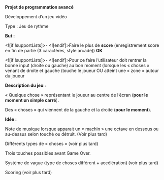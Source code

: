 **Projet de programmation avancé**

Développement d’un jeu vidéo

Type : Jeu de rythme

**But :**

<![if !supportLists]>- <![endif]>Faire le plus de **score** (enregistrement score en fin de partie (3 caractères, style arcade)) **OK**

<![if !supportLists]>- <![endif]>Pour ce faire l’utilisateur doit rentrer la bonne input (droite ou gauche) au bon moment (lorsque les « choses » venant de droite et gauche (touche le joueur OU atteint une « zone » autour du joueur

**Description du jeu :**

« Quelque chose » représentant le joueur au centre de l’écran (**pour le moment un simple carré**).

Des « choses » qui viennent de la gauche et la droite (**pour le moment**).

**Idée :**

Note de musique lorsque apparait un « machin » une octave en dessous ou au-dessus selon touché ou détruit. (Voir plus tard)

Différents types de « choses » (voir plus tard)

Trois touches possibles avant Game Over.

Système de vague (type de choses différent + accélération) (voir plus tard)

Scoring (voir plus tard)
